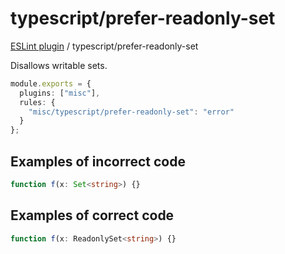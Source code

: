 # typescript/prefer-readonly-set

[ESLint plugin](https://iliubinskii.github.io/eslint-plugin-misc/) / typescript/prefer-readonly-set

Disallows writable sets.

```ts
module.exports = {
  plugins: ["misc"],
  rules: {
    "misc/typescript/prefer-readonly-set": "error"
  }
};
```

## Examples of incorrect code

```ts
function f(x: Set<string>) {}
```

## Examples of correct code

```ts
function f(x: ReadonlySet<string>) {}
```
